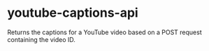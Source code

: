 # youtube-captions-api
Returns the captions for a YouTube video based on a POST request containing the video ID.
